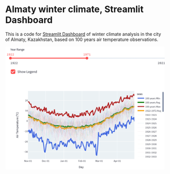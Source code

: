 # Almaty winter climate, Streamlit Dashboard

This is a code for [Streamlit Dashboard](https://share.streamlit.io/yevkad/alaclim/main/app.py)
of winter climate analysis in the city of Almaty, Kazakhstan, based on
100 years air temperature observations.

![](pics/airtemp_ts.gif)
